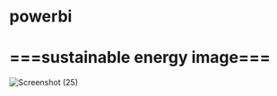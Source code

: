 # powerbi

# ===sustainable energy image===

![Screenshot (25)](https://github.com/jetunpatel1376/powerbi/assets/73027550/9077900a-3ff0-4457-8ad0-155bcdff5d7a)
